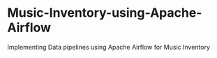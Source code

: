 # Music-Inventory-using-Apache-Airflow
Implementing Data pipelines using Apache Airflow for Music Inventory
